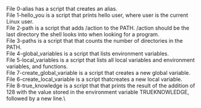 File 0-alias has a script that creates an alias.\
File 1-hello_you is a script that prints hello user, where user is the current Linux user.\
File 2-path is a script that adds /action to the PATH. /action should be the last directory the shell looks into when looking for a program.\
File 3-paths is a script that that counts the number of directories in the PATH.\
File 4-global_variables is a script that lists environment variables.\
File 5-local_variables is a script that lists all local variables and environment variables, and functions.\
File 7-create_global_variable is a script that creates a new global variable.\
File 6-create_local_variable is a script thatcreates a new local variable.\
File 8-true_knowledge is a script that that prints the result of the addition of 128 with the value stored in the environment variable TRUEKNOWLEDGE, followed by a new line.\
